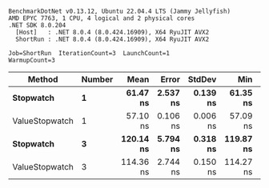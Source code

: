 ```

BenchmarkDotNet v0.13.12, Ubuntu 22.04.4 LTS (Jammy Jellyfish)
AMD EPYC 7763, 1 CPU, 4 logical and 2 physical cores
.NET SDK 8.0.204
  [Host]   : .NET 8.0.4 (8.0.424.16909), X64 RyuJIT AVX2
  ShortRun : .NET 8.0.4 (8.0.424.16909), X64 RyuJIT AVX2

Job=ShortRun  IterationCount=3  LaunchCount=1  
WarmupCount=3  

```
| Method         | Number | Mean      | Error    | StdDev   | Min       | Max       | Gen0   | Allocated |
|--------------- |------- |----------:|---------:|---------:|----------:|----------:|-------:|----------:|
| **Stopwatch**      | **1**      |  **61.47 ns** | **2.537 ns** | **0.139 ns** |  **61.35 ns** |  **61.62 ns** | **0.0005** |      **40 B** |
| ValueStopwatch | 1      |  57.10 ns | 0.106 ns | 0.006 ns |  57.09 ns |  57.10 ns |      - |         - |
| **Stopwatch**      | **3**      | **120.14 ns** | **5.794 ns** | **0.318 ns** | **119.87 ns** | **120.49 ns** | **0.0005** |      **40 B** |
| ValueStopwatch | 3      | 114.36 ns | 2.744 ns | 0.150 ns | 114.27 ns | 114.54 ns |      - |         - |
